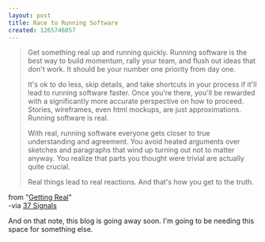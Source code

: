 ```yaml
--- 
layout: post
title: Race to Running Software
created: 1265746057
---
```

<blockquote>Get something real up and running quickly.  Running software is the best way to build momentum, rally your team, and flush out ideas that don't work. It should be your number one priority from day one.

It's ok to do less, skip details, and take shortcuts in your process if it'll lead to running software faster. Once you're there, you'll be rewarded with a significantly more accurate perspective on how to proceed. Stories, wireframes, even html mockups, are just approximations. Running software is real.

With real, running software everyone gets closer to true understanding and agreement. You avoid heated arguments over sketches and paragraphs that wind up turning out not to matter anyway. You realize that parts you thought were trivial are actually quite crucial.

Real things lead to real reactions. And that's how you get to the truth.
</blockquote>

from "<a href="http://gettingreal.37signals.com/ch06_Race_to_Running_Software.php">Getting Real</a>"<br />
-via <a href="http://www.37signals.com/">37 Signals</a>
<br />

And on that note, this blog is going away soon.  I'm going to be needing this space for something else.
